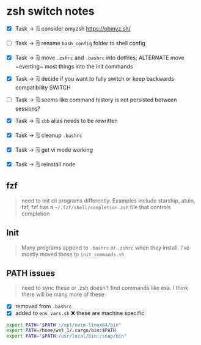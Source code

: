 # zsh switch notes

- [x] Task -> 🗒️ consider omyzsh https://ohmyz.sh/
- [ ] Task -> 🗒️ rename `bash_config` folder to shell config

- [x] Task -> 🗒️ move `.zshrc` and `.bashrc` into dotfiles; ALTERNATE move ~everting~ most things into the init commands
- [x] Task -> 🗒️ decide if you want to fully switch or keep backwards compatibility SWITCH

- [ ] Task -> 🗒️ seems like command history is not persisted between sessions?
- [x] Task  -> 🗒️ `sbb` alias needs to be rewritten
- [x] Task -> 🗒️ cleanup `.bashrc`
- [x] Task -> 🗒️ get vi mode working
- [x] Task -> 🗒️ reinstall node

## fzf

> need to init cli programs differently. Examples include starship, atuin, fzf,
> fzf has a `~/.fzf/shell/completion.zsh` file that controls completion

## Init

> Many programs append to `.bashrc` or `.zshrc` when they install. I've mostly moved those to `init_commands.sh`

## PATH issues

> need to sync these or .zsh doesn't find commands like exa. I think there will be many more of these

- [x] removed from `.bashrc`
- [x] added to `env_vars.sh` ❌ these are machine specific

```sh
export PATH="$PATH :/opt/nvim-linux64/bin"
export PATH=/home/wsl_1/.cargo/bin:$PATH
export PATH="$PATH:/usr/local/bin:/snap/bin"
```

